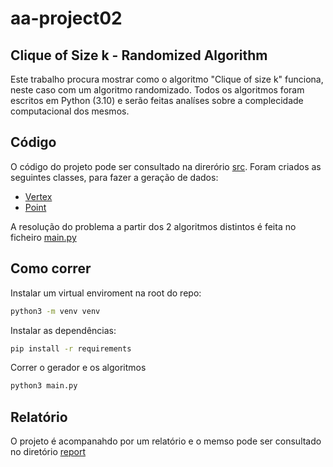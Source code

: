 # aa-project02

## Clique of Size k - Randomized Algorithm

Este trabalho procura mostrar como o algoritmo "Clique of size k" funciona, neste caso com um algoritmo randomizado.
Todos os algoritmos foram escritos em Python (3.10) e serão feitas analíses sobre a complecidade computacional dos mesmos.

## Código

O código do projeto pode ser consultado na direrório [src](./src). 
Foram criados as seguintes classes, para fazer a geração de dados:
- [Vertex](./src/vertex.py) 
- [Point](./src/vertex.py) 

A resolução do problema a partir dos 2 algoritmos distintos é feita no ficheiro [main.py](./src/main.py)

## Como correr

Instalar um virtual enviroment na root do repo:

```bash
python3 -m venv venv
```

Instalar as dependências:
```bash
pip install -r requirements
```

Correr o gerador e os algoritmos

```bash
python3 main.py
```

## Relatório

O projeto é acompanahdo por um relatório e o memso pode ser consultado no diretório [report](./report/relatorio.pdf)

